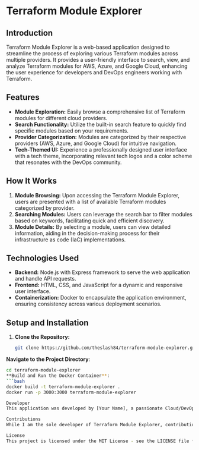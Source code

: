 # Terraform Module Explorer

## Introduction

Terraform Module Explorer is a web-based application designed to streamline the process of exploring various Terraform modules across multiple providers. It provides a user-friendly interface to search, view, and analyze Terraform modules for AWS, Azure, and Google Cloud, enhancing the user experience for developers and DevOps engineers working with Terraform.

## Features

- **Module Exploration:** Easily browse a comprehensive list of Terraform modules for different cloud providers.
- **Search Functionality:** Utilize the built-in search feature to quickly find specific modules based on your requirements.
- **Provider Categorization:** Modules are categorized by their respective providers (AWS, Azure, and Google Cloud) for intuitive navigation.
- **Tech-Themed UI:** Experience a professionally designed user interface with a tech theme, incorporating relevant tech logos and a color scheme that resonates with the DevOps community.

## How It Works

1. **Module Browsing:** Upon accessing the Terraform Module Explorer, users are presented with a list of available Terraform modules categorized by provider.
2. **Searching Modules:** Users can leverage the search bar to filter modules based on keywords, facilitating quick and efficient discovery.
3. **Module Details:** By selecting a module, users can view detailed information, aiding in the decision-making process for their infrastructure as code (IaC) implementations.

## Technologies Used

- **Backend:** Node.js with Express framework to serve the web application and handle API requests.
- **Frontend:** HTML, CSS, and JavaScript for a dynamic and responsive user interface.
- **Containerization:** Docker to encapsulate the application environment, ensuring consistency across various deployment scenarios.

## Setup and Installation

1. **Clone the Repository:**
   ```bash
   git clone https://github.com/theslash84/terraform-module-explorer.git
**Navigate to the Project Directory**:

```bash
cd terraform-module-explorer
**Build and Run the Docker Container**:
```bash
docker build -t terraform-module-explorer .
docker run -p 3000:3000 terraform-module-explorer

Developer
This application was developed by [Your Name], a passionate Cloud/DevOps engineer with expertise in infrastructure automation and a keen interest in enhancing developer tools and workflows.

Contributions
While I am the sole developer of Terraform Module Explorer, contributions, suggestions, and feedback are always welcome. Feel free to fork the repository, submit pull requests, or reach out with ideas to improve the application.

License
This project is licensed under the MIT License - see the LICENSE file for details.
